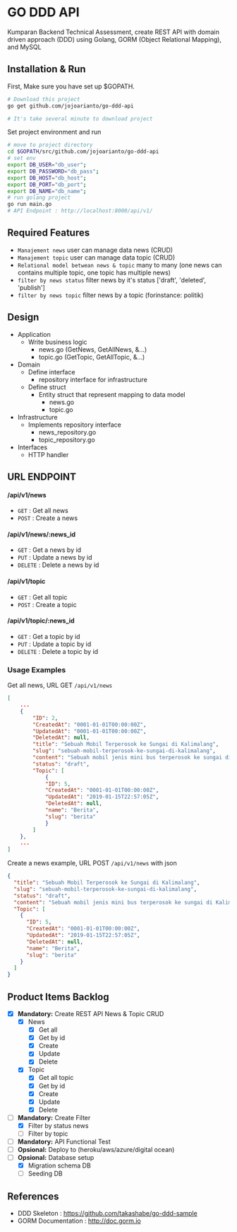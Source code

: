 # GO DDD API

Kumparan Backend Technical Assessment, create REST API with domain driven approach (DDD) using Golang, GORM (Object Relational Mapping), and MySQL

## Installation & Run

First, Make sure you have set up \$GOPATH.

```bash
# Download this project
go get github.com/jojoarianto/go-ddd-api

# It's take several minute to download project
```

Set project environment and run

```bash
# move to project directory
cd $GOPATH/src/github.com/jojoarianto/go-ddd-api
# set env
export DB_USER="db_user";
export DB_PASSWORD="db_pass";
export DB_HOST="db_host";
export DB_PORT="db_port";
export DB_NAME="db_name";
# run golang project
go run main.go
# API Endpoint : http://localhost:8000/api/v1/
```

## Required Features

- `Manajement news` user can manage data news (CRUD)
- `Manajement topic` user can manage data topic (CRUD)
- `Relational model betwean news & topic` many to many (one news can contains multiple topic, one topic has multiple news)
- `filter by news status` filter news by it's status ['draft', 'deleted', 'publish']
- `filter by news topic` filter news by a topic (forinstance: politik)

## Design

- Application
  - Write business logic
    - news.go (GetNews, GetAllNews, &...)
    - topic.go (GetTopic, GetAllTopic, &...)
- Domain
  - Define interface
    - repository interface for infrastructure
  - Define struct
    - Entity struct that represent mapping to data model
      - news.go
      - topic.go
- Infrastructure
  - Implements repository interface
    - news_repository.go
    - topic_repository.go
- Interfaces
  - HTTP handler

## URL ENDPOINT

#### /api/v1/news

- `GET` : Get all news
- `POST` : Create a news

#### /api/v1/news/:news_id

- `GET` : Get a news by id
- `PUT` : Update a news by id
- `DELETE` : Delete a news by id

#### /api/v1/topic

- `GET` : Get all topic
- `POST` : Create a topic

#### /api/v1/topic/:news_id

- `GET` : Get a topic by id
- `PUT` : Update a topic by id
- `DELETE` : Delete a topic by id

### Usage Examples

Get all news, URL GET `/api/v1/news`

```json
[
    ...
    {
		"ID": 2,
		"CreatedAt": "0001-01-01T00:00:00Z",
		"UpdatedAt": "0001-01-01T00:00:00Z",
		"DeletedAt": null,
		"title": "Sebuah Mobil Terperosok ke Sungai di Kalimalang",
		"slug": "sebuah-mobil-terperosok-ke-sungai-di-kalimalang",
		"content": "Sebuah mobil jenis mini bus terperosok ke sungai di Kalimalang, Bekasi, ... Erna mengungkapkan, mobil ditemukan terperosok sekitar pukul ...",
		"status": "draft",
		"Topic": [
            {
            "ID": 5,
            "CreatedAt": "0001-01-01T00:00:00Z",
            "UpdatedAt": "2019-01-15T22:57:05Z",
            "DeletedAt": null,
            "name": "Berita",
            "slug": "berita"
            }
        ]
	},
    ...
]
```

Create a news example, URL POST `/api/v1/news` with json

```json
{
  "title": "Sebuah Mobil Terperosok ke Sungai di Kalimalang",
  "slug": "sebuah-mobil-terperosok-ke-sungai-di-kalimalang",
  "status": "draft",
  "content": "Sebuah mobil jenis mini bus terperosok ke sungai di Kalimalang, Bekasi, ... Erna mengungkapkan, mobil ditemukan terperosok sekitar pukul ...",
  "Topic": [
    {
      "ID": 5,
      "CreatedAt": "0001-01-01T00:00:00Z",
      "UpdatedAt": "2019-01-15T22:57:05Z",
      "DeletedAt": null,
      "name": "Berita",
      "slug": "berita"
    }
  ]
}
```

## Product Items Backlog

- [x] **Mandatory:** Create REST API News & Topic CRUD
  - [x] News
    - [x] Get all
    - [x] Get by id
    - [x] Create
    - [x] Update
    - [x] Delete
  - [x] Topic
    - [x] Get all topic
    - [x] Get by id
    - [x] Create
    - [x] Update
    - [x] Delete
- [ ] **Mandatory:** Create Filter
  - [x] Filter by status news
  - [ ] Filter by topic
- [ ] **Mandatory:** API Functional Test
- [ ] **Opsional:** Deploy to (heroku/aws/azure/digital ocean)
- [ ] **Opsional:** Database setup
  - [x] Migration schema DB
  - [ ] Seeding DB

## References

- DDD Skeleton : https://github.com/takashabe/go-ddd-sample
- GORM Documentation : http://doc.gorm.io
